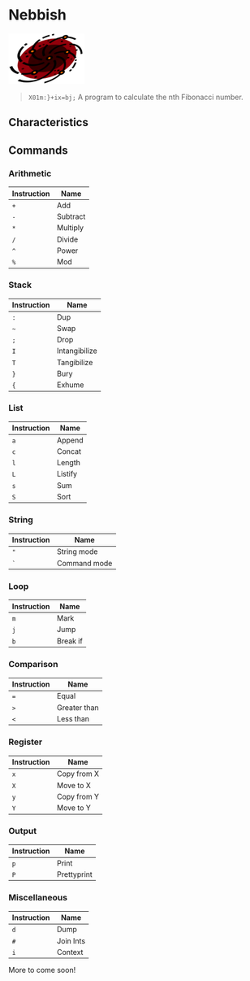 # Nebbish
<img src="res/nebbish-logo.png" width="150" height="100">

> `X01m:}+ix=bj;` A program to calculate the nth Fibonacci number.

## Characteristics

## Commands

### Arithmetic
| Instruction | Name        |
|-------------|-------------|
| `+`         | Add         |
| `-`         | Subtract    |
| `*`         | Multiply    |
| `/`         | Divide      |
| `^`         | Power       |
| `%`         | Mod         |

### Stack
| Instruction | Name         |
|-------------|--------------|
| `:`         | Dup          |
| `~`         | Swap         |
| `;`         | Drop         |
| `I`         | Intangibilize|
| `T`         | Tangibilize  |
| `}`         | Bury          |
| `{`         | Exhume         |

### List
| Instruction | Name         |
|-------------|--------------|
| `a`         | Append       |
| `c`         | Concat       |
| `l`         | Length       |
| `L`         | Listify      |
| `s`         | Sum          |
| `S`         | Sort         |

### String
| Instruction | Name        |
|-------------|-------------|
| `"`         | String mode  |
| `` ` ``     | Command mode  |

### Loop
| Instruction | Name         |
|-------------|--------------|
| `m`         | Mark         |
| `j`         | Jump         |
| `b`         | Break if     |

### Comparison
| Instruction | Name         |
|-------------|--------------|
| `=`         | Equal        |
| `>`         | Greater than |
| `<`         | Less than    |

### Register
| Instruction | Name         |
|-------------|--------------|
| `x`         | Copy from X       |
| `X`         | Move to X    |
| `y`         | Copy from Y       |
| `Y`         | Move to Y    |

### Output
| Instruction | Name         |
|-------------|--------------|
| `p`         | Print        |
| `P`         | Prettyprint  |

### Miscellaneous
| Instruction | Name         |
|-------------|--------------|
| `d`         | Dump         |
| `#`         | Join Ints    |
| `i`         | Context      |

More to come soon!

